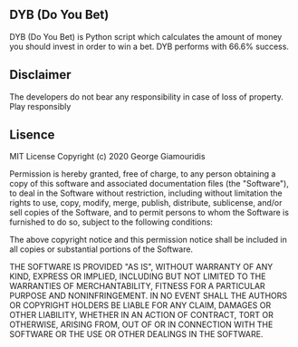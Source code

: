 ## DYB (Do You Bet)
DYB (Do You Bet) is Python script which calculates the amount of money you should invest in order to win a bet. DYB performs with 66.6% success.

## Disclaimer
The developers do not bear any responsibility in case of loss of property. Play responsibly

## Lisence
MIT License
Copyright (c) 2020 George Giamouridis

Permission is hereby granted, free of charge, to any person obtaining a copy of this software and associated documentation files (the "Software"), to deal in the Software without restriction, including without limitation the rights to use, copy, modify, merge, publish, distribute, sublicense, and/or sell copies of the Software, and to permit persons to whom the Software is furnished to do so, subject to the following conditions:

The above copyright notice and this permission notice shall be included in all copies or substantial portions of the Software.

THE SOFTWARE IS PROVIDED "AS IS", WITHOUT WARRANTY OF ANY KIND, EXPRESS OR IMPLIED, INCLUDING BUT NOT LIMITED TO THE WARRANTIES OF MERCHANTABILITY, FITNESS FOR A PARTICULAR PURPOSE AND NONINFRINGEMENT. IN NO EVENT SHALL THE AUTHORS OR COPYRIGHT HOLDERS BE LIABLE FOR ANY CLAIM, DAMAGES OR OTHER LIABILITY, WHETHER IN AN ACTION OF CONTRACT, TORT OR OTHERWISE, ARISING FROM, OUT OF OR IN CONNECTION WITH THE SOFTWARE OR THE USE OR OTHER DEALINGS IN THE SOFTWARE.
